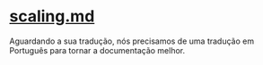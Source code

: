 # [scaling.md](/advanced/scaling.md)

Aguardando a sua tradução, nós precisamos de uma tradução em Português para tornar a documentação melhor.
